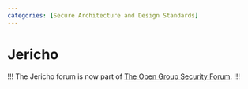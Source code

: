 ```yaml
---
categories: [Secure Architecture and Design Standards]
---
```


# Jericho

!!!
The Jericho forum is now part of [The Open Group Security Forum](/standards/togaf/).
!!!
